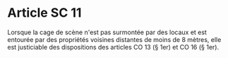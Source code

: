 # Article SC 11

Lorsque la cage de scène n'est pas surmontée par des locaux et est entourée par des propriétés voisines distantes de moins de 8 mètres, elle est justiciable des dispositions des articles CO 13 (§ 1er) et CO 16 (§ 1er).
